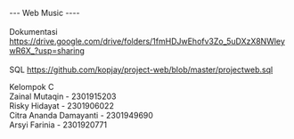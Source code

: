 --- Web Music ----
<br><br>
Dokumentasi https://drive.google.com/drive/folders/1fmHDJwEhofv3Zo_5uDXzX8NWleywR6X_?usp=sharing
<br> <br>
SQL https://github.com/kopjay/project-web/blob/master/projectweb.sql 
<br>

Kelompok C<br>
Zainal Mutaqin - 2301915203<br>
Risky Hidayat - 2301906022<br>
Citra Ananda Damayanti - 2301949690<br>
Arsyi Farinia - 2301920771<br>

